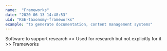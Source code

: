 ```yaml
---
name:  "Frameworks"
date: "2020-06-13 14:48:53"
uid: "RSE-taxonomy-frameworks"
example: "to generate documentation, content management systems" 
---
```


Software to support research >> Used for research but not explicitly for it >> Frameworks